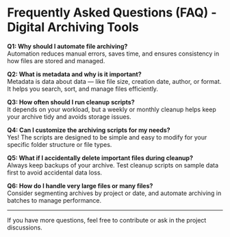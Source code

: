 # Frequently Asked Questions (FAQ) - Digital Archiving Tools

**Q1: Why should I automate file archiving?**  
Automation reduces manual errors, saves time, and ensures consistency in how files are stored and managed.

**Q2: What is metadata and why is it important?**  
Metadata is data about data — like file size, creation date, author, or format. It helps you search, sort, and manage files efficiently.

**Q3: How often should I run cleanup scripts?**  
It depends on your workload, but a weekly or monthly cleanup helps keep your archive tidy and avoids storage issues.

**Q4: Can I customize the archiving scripts for my needs?**  
Yes! The scripts are designed to be simple and easy to modify for your specific folder structure or file types.

**Q5: What if I accidentally delete important files during cleanup?**  
Always keep backups of your archive. Test cleanup scripts on sample data first to avoid accidental data loss.

**Q6: How do I handle very large files or many files?**  
Consider segmenting archives by project or date, and automate archiving in batches to manage performance.

---

If you have more questions, feel free to contribute or ask in the project discussions.
